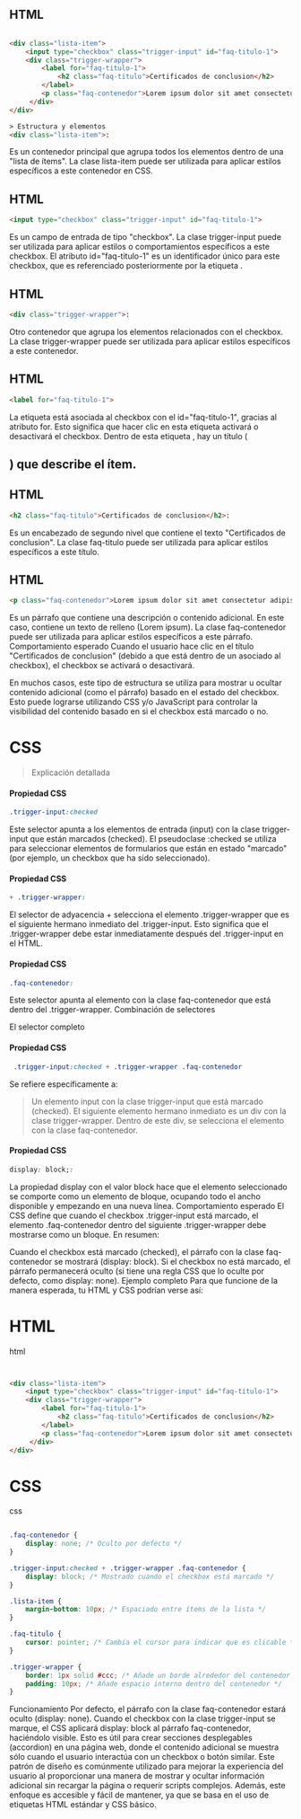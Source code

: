 
## HTML
```html
```

```html
<div class="lista-item">
    <input type="checkbox" class="trigger-input" id="faq-titulo-1">
    <div class="trigger-wrapper">
        <label for="faq-titulo-1">
            <h2 class="faq-titulo">Certificados de conclusion</h2>
        </label>
        <p class="faq-contenedor">Lorem ipsum dolor sit amet consectetur adipisicing elit. Illo, asperiores.</p>
     </div>
</div>

> Estructura y elementos
<div class="lista-item">:
```
Es un contenedor principal que agrupa todos los elementos dentro de una "lista de ítems". La clase lista-item puede ser utilizada para aplicar estilos específicos a este contenedor en CSS.

## HTML
```html
<input type="checkbox" class="trigger-input" id="faq-titulo-1">
```
Es un campo de entrada de tipo "checkbox". La clase trigger-input puede ser utilizada para aplicar estilos o comportamientos específicos a este checkbox.
El atributo id="faq-titulo-1" es un identificador único para este checkbox, que es referenciado posteriormente por la etiqueta <label>.

## HTML
```html
<div class="trigger-wrapper">:
```
Otro contenedor que agrupa los elementos relacionados con el checkbox. La clase trigger-wrapper puede ser utilizada para aplicar estilos específicos a este contenedor.

## HTML
```html
<label for="faq-titulo-1">
```

La etiqueta <label> está asociada al checkbox con el id="faq-titulo-1", gracias al atributo for. Esto significa que hacer clic en esta etiqueta activará o desactivará el checkbox.
Dentro de esta etiqueta <label>, hay un título (<h2 class="faq-titulo">) que describe el ítem.

## HTML
```html
<h2 class="faq-titulo">Certificados de conclusion</h2>:
```
Es un encabezado de segundo nivel que contiene el texto "Certificados de conclusion". La clase faq-titulo puede ser utilizada para aplicar estilos específicos a este título.

## HTML
```html
<p class="faq-contenedor">Lorem ipsum dolor sit amet consectetur adipisicing elit. Illo, asperiores.</p>:
```
Es un párrafo que contiene una descripción o contenido adicional. En este caso, contiene un texto de relleno (Lorem ipsum). La clase faq-contenedor puede ser utilizada para aplicar estilos específicos a este párrafo.
Comportamiento esperado Cuando el usuario hace clic en el título "Certificados de conclusion" (debido a que está dentro de un <label> asociado al checkbox), el checkbox se activará o desactivará.

En muchos casos, este tipo de estructura se utiliza para mostrar u ocultar contenido adicional (como el párrafo) basado en el estado del checkbox. Esto puede lograrse utilizando CSS y/o JavaScript para controlar la visibilidad del contenido basado en si el checkbox está marcado o no.

# CSS
>Explicación detallada
#### Propiedad CSS
```css
.trigger-input:checked
```
Este selector apunta a los elementos de entrada (input) con la clase trigger-input que están marcados (checked). El pseudoclase :checked se utiliza para seleccionar elementos de formularios que están en estado "marcado" (por ejemplo, un checkbox que ha sido seleccionado).
#### Propiedad CSS
```css
+ .trigger-wrapper:
```
El selector de adyacencia + selecciona el elemento .trigger-wrapper que es el siguiente hermano inmediato del .trigger-input. Esto significa que el .trigger-wrapper debe estar inmediatamente después del .trigger-input en el HTML.
#### Propiedad CSS
```css
.faq-contenedor:
```

Este selector apunta al elemento con la clase faq-contenedor que está dentro del .trigger-wrapper.
Combinación de selectores

El selector completo
#### Propiedad CSS
```css
 .trigger-input:checked + .trigger-wrapper .faq-contenedor 
```
Se refiere específicamente a: 
> Un elemento input con la clase trigger-input que está marcado (checked).
El siguiente elemento hermano inmediato es un div con la clase trigger-wrapper.
Dentro de este div, se selecciona el elemento con la clase faq-contenedor.

#### Propiedad CSS
```css
display: block;:
```

La propiedad display con el valor block hace que el elemento seleccionado se comporte como un elemento de bloque, ocupando todo el ancho disponible y empezando en una nueva línea.
Comportamiento esperado
El CSS define que cuando el checkbox .trigger-input está marcado, el elemento .faq-contenedor dentro del siguiente .trigger-wrapper debe mostrarse como un bloque. En resumen:

Cuando el checkbox está marcado (checked), el párrafo con la clase faq-contenedor se mostrará (display: block).
Si el checkbox no está marcado, el párrafo permanecerá oculto (si tiene una regla CSS que lo oculte por defecto, como display: none).
Ejemplo completo
Para que funcione de la manera esperada, tu HTML y CSS podrían verse así:

# HTML
html
```html


<div class="lista-item">
    <input type="checkbox" class="trigger-input" id="faq-titulo-1">
    <div class="trigger-wrapper">
        <label for="faq-titulo-1">
            <h2 class="faq-titulo">Certificados de conclusion</h2>
        </label>
        <p class="faq-contenedor">Lorem ipsum dolor sit amet consectetur adipisicing elit. Illo, asperiores.</p>
     </div>
</div>
```

# CSS
css
```css

.faq-contenedor {
    display: none; /* Oculto por defecto */
}

.trigger-input:checked + .trigger-wrapper .faq-contenedor {
    display: block; /* Mostrado cuando el checkbox está marcado */
}

.lista-item {
    margin-bottom: 10px; /* Espaciado entre ítems de la lista */
}

.faq-titulo {
    cursor: pointer; /* Cambia el cursor para indicar que es clicable */
}

.trigger-wrapper {
    border: 1px solid #ccc; /* Añade un borde alrededor del contenedor */
    padding: 10px; /* Añade espacio interno dentro del contenedor */
}
```

Funcionamiento
Por defecto, el párrafo con la clase faq-contenedor estará oculto (display: none).
Cuando el checkbox con la clase trigger-input se marque, el CSS aplicará display: block al párrafo faq-contenedor, haciéndolo visible.
Esto es útil para crear secciones desplegables (accordion) en una página web, donde el contenido adicional se muestra sólo cuando el usuario interactúa con un checkbox o botón similar.
Este patrón de diseño es comúnmente utilizado para mejorar la experiencia del usuario al proporcionar una manera de mostrar y ocultar información adicional sin recargar la página o requerir scripts complejos. Además, este enfoque es accesible y fácil de mantener, ya que se basa en el uso de etiquetas HTML estándar y CSS básico.

